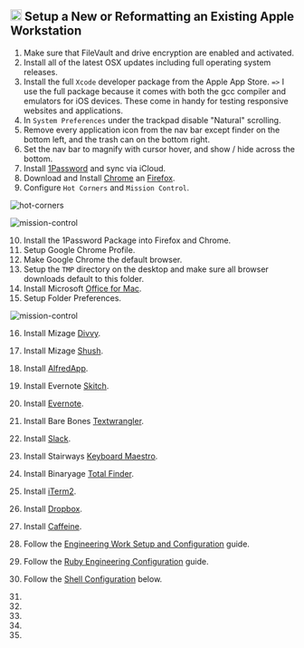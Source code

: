 ## <img src="https://cdn.rawgit.com/chrishough/my-public-data/master/my-configurations/installation.svg" height="20"> Setup a New or Reformatting an Existing Apple Workstation

1. Make sure that FileVault and drive encryption are enabled and activated.
2. Install all of the latest OSX updates including full operating system releases.
3. Install the full `Xcode` developer package from the Apple App Store. `=>` I use the full package because it comes with both the gcc compiler and emulators for iOS devices. These come in handy for testing responsive websites and applications.
4. In `System Preferences` under the trackpad disable "Natural" scrolling.
5. Remove every application icon from the nav bar except finder on the bottom left, and the trash can on the bottom right.
6. Set the nav bar to magnify with cursor hover, and show / hide across the bottom.
7. Install [1Password](https://1password.com/) and sync via iCloud.
8. Download and Install [Chrome](https://www.google.com/chrome/browser/desktop/index.html) an [Firefox](https://www.mozilla.org/en-US/firefox/new/).
9. Configure `Hot Corners` and `Mission Control`.

  ![hot-corners](https://github.com/chrishough/my-public-data/raw/master/my-configurations/20171001/workstation/hot-corners.png)

  ![mission-control](https://github.com/chrishough/my-public-data/raw/master/my-configurations/20171001/workstation/mission-control.png)

10. Install the 1Password Package into Firefox and Chrome.
11. Setup Google Chrome Profile.
12. Make Google Chrome the default browser.
13. Setup the `TMP` directory on the desktop and make sure all browser downloads default to this folder.
14. Install Microsoft [Office for Mac](https://www.microsoft.com/en-us/store/b/office).
15. Setup Folder Preferences.

  ![mission-control](https://github.com/chrishough/my-public-data/raw/master/my-configurations/20171001/workstation/folder-preferences.png)

16. Install Mizage [Divvy](http://mizage.com/divvy/).
17. Install Mizage [Shush](http://mizage.com/shush/).
18. Install [AlfredApp](https://www.alfredapp.com/).
19. Install Evernote [Skitch](https://evernote.com/products/skitch).
20. Install [Evernote](https://evernote.com/).
21. Install Bare Bones [Textwrangler](https://www.barebones.com/products/textwrangler/).
22. Install [Slack](https://slack.com).
23. Install Stairways [Keyboard Maestro](https://www.keyboardmaestro.com/main/).
24. Install Binaryage [Total Finder](https://totalfinder.binaryage.com/).
25. Install [iTerm2](https://www.iterm2.com/).

26. Install [Dropbox](https://www.dropbox.com).
27. Install [Caffeine](http://lightheadsw.com/caffeine/).
28. Follow the [Engineering Work Setup and Configuration](/guides/workstation.md) guide.
29. Follow the [Ruby Engineering Configuration](/guides/build.md) guide.
30. Follow the [Shell Configuration](/guides/shell.md) below.
31. 
32.
33.
34.
35.
